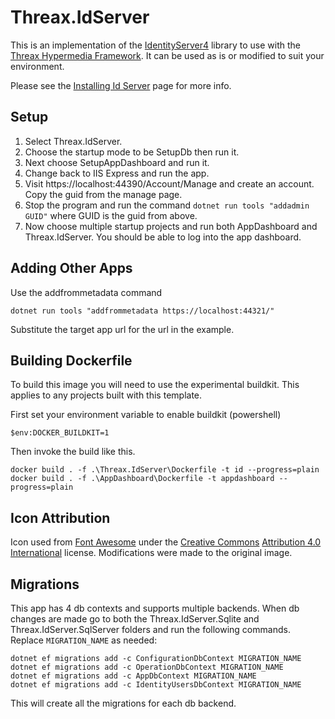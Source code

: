 # Threax.IdServer
This is an implementation of the [IdentityServer4](https://identityserver4.readthedocs.io/en/latest/) library to use with the [Threax Hypermedia Framework](https://www.threax.com/HypermediaDocs). It can be used as is or modified to suit your environment.

Please see the [Installing Id Server](https://www.threax.com/HypermediaDocs/installing-id-server) page for more info.

## Setup
1. Select Threax.IdServer.
1. Choose the startup mode to be SetupDb then run it.
1. Next choose SetupAppDashboard and run it.
1. Change back to IIS Express and run the app.
1. Visit https://localhost:44390/Account/Manage and create an account. Copy the guid from the manage page.
1. Stop the program and run the command `dotnet run tools "addadmin GUID"` where GUID is the guid from above.
1. Now choose multiple startup projects and run both AppDashboard and Threax.IdServer. You should be able to log into the app dashboard.

## Adding Other Apps
Use the addfrommetadata command
```
dotnet run tools "addfrommetadata https://localhost:44321/"
```
Substitute the target app url for the url in the example.

## Building Dockerfile
To build this image you will need to use the experimental buildkit. This applies to any projects built with this template.

First set your environment variable to enable buildkit (powershell)
```
$env:DOCKER_BUILDKIT=1
```

Then invoke the build like this.
```
docker build . -f .\Threax.IdServer\Dockerfile -t id --progress=plain
docker build . -f .\AppDashboard\Dockerfile -t appdashboard --progress=plain
```

## Icon Attribution
Icon used from [Font Awesome](https://fontawesome.com/) under the [Creative Commons](https://en.wikipedia.org/wiki/en:Creative_Commons) [Attribution 4.0 International](https://creativecommons.org/licenses/by/4.0/deed.en) license. Modifications were made to the original image.

## Migrations
This app has 4 db contexts and supports multiple backends. When db changes are made go to both the Threax.IdServer.Sqlite and Threax.IdServer.SqlServer folders and run the following commands. Replace `MIGRATION_NAME` as needed:
```
dotnet ef migrations add -c ConfigurationDbContext MIGRATION_NAME
dotnet ef migrations add -c OperationDbContext MIGRATION_NAME
dotnet ef migrations add -c AppDbContext MIGRATION_NAME
dotnet ef migrations add -c IdentityUsersDbContext MIGRATION_NAME
```

This will create all the migrations for each db backend.